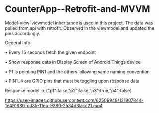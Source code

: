 
# CounterApp--Retrofit-and-MVVM

Model-view-viewmodel inheritance is used in this project.
The data was pulled from api with retrofit.
Observed in the viewmodel and updated the pins accordingly.

General Info

• Every 15 seconds fetch the given endpoint

• Show response data in Display Screen of Android Things device

• P1 is pointing PIN1 and the others following same naming convention

• PIN1..4 are GPIO pins that must be toggling upon response data

Response model -> {"p1":false,"p2":false,"p3":true,"p4":false}

https://user-images.githubusercontent.com/62509948/121907844-1e491980-cd35-11eb-9380-2534d3facc21.mp4


